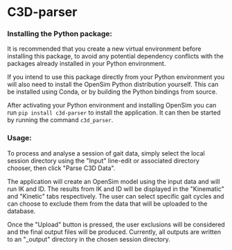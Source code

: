 # C3D-parser

### Installing the Python package:

It is recommended that you create a new virtual environment before installing this package, to
avoid any potential dependency conflicts with the packages already installed in your Python
environment.

If you intend to use this package directly from your Python environment you will also need to
install the OpenSim Python distribution yourself. This can be installed using Conda, or by building
the Python bindings from source.

After activating your Python environment and installing OpenSim you can run
`pip install c3d-parser` to install the application. It can then be started by running the command
`c3d_parser`.

### Usage:

To process and analyse a session of gait data, simply select the local session directory using
the "Input" line-edit or associated directory chooser, then click "Parse C3D Data".

The application will create an OpenSim model using the input data and will run IK and ID. The
results from IK and ID will be displayed in the "Kinematic" and "Kinetic" tabs respectively.
The user can select specific gait cycles and can choose to exclude them from the data that will
be uploaded to the database.

Once the "Upload" button is pressed, the user exclusions will be considered and the final output
files will be produced. Currently, all outputs are written to an "_output" directory in the chosen
session directory.
